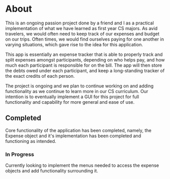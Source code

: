 # About
This is an ongoing passion project done by a friend and I as a practical implementation of what we have learned as first year CS 
majors. As avid travelers, we would often need to keep track of our expenses and budget on our trips. Often times, we would find 
ourselves paying for one another in varying situations, which gave rise to the idea for this application. 

This app is essentially an expense tracker that is able to properly track and split expenses amongst participants, depending on 
who helps pay, and how much each participant is responsible for on the bill. The app will then store the debts owed under each 
participant, and keep a long-standing tracker of the exact credits of each person.

The project is ongoing and we plan to continue working on and adding functionality as we continue to learn more in our CS curriculum.
Our intention is to eventually implement a GUI for this project for full functionality and capability for more general and ease of use.

## Completed
Core functionality of the application has been completed, namely, the Expense object and it's implementation has been completed and
functioning as intended.

### In Progress
Currently looking to implement the menus needed to access the expense objects and add functionality surrounding it.